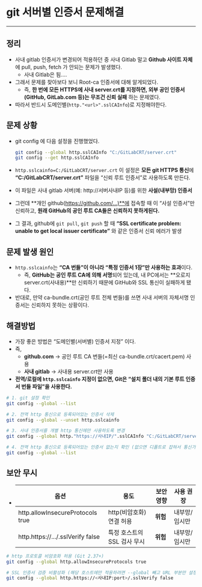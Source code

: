 # git 서버별 인증서 문제해결

---

>

## 정리

- 사내 gitlab 인증서가 변경되어 적용하던 중 사내 Gitlab 말고 **Github 사이트 자체**에 pull, push, fetch 가 안되는 문제가 발생했다. 
  - 사내 Gitlab은 됨.... 
- 그래서 문제를 찾아보다 보니 Root-ca 인증서에 대해 알게되었다. 
  - 즉, **한 번에 모든 HTTPS에 사내 server.crt를 지정하면, 외부 공인 인증서(GitHub, GitLab.com 등)는 무조건 신뢰 실패** 하는 문제였다. 
- 따라서 반드시 도메인별(`http."<url>".sslCAInfo`)로 지정해야한다. 

## 문제 상황

- git config 에 다음 설정을 진행했었다. 

  ```bash
  git config --global http.sslCAInfo "C:/GitLabCRT/server.crt"
  git config --get http.sslCAInfo
  ```

- `http.sslcainfo=C:/GitLabCRT/server.crt` 이 설정은 **모든 git HTTPS 통신**에 **“C:/GitLabCRT/server.crt”** 파일을 “신뢰 루트 인증서”로 사용하도록 만든다. 

- 이 파일은 사내 gitlab 서버(예: http://서버사내IP 등)를 위한 **사설(내부망) 인증서**

- 그런데 **개인 github(https://github.com/...)**에 접속할 때  이 “사설 인증서”만 신뢰하고, **원래 GitHub의 공인 루트 CA들은 신뢰하지 못하게된다.**

- 그 결과, github에 `git pull`, `git push` 할 때 **“SSL certificate problem: unable to get local issuer certificate”**  와 같은 인증서 신뢰 에러가 발생

## 문제 발생 원인

- `http.sslcainfo`는 **“CA 번들”이 아니라 “특정 인증서 1장”만 사용하는 효과**이다.
  - 즉, **GitHub는 공인 루트 CA에 의해 서명**되어 있는데, 내 PC에서는 **오로지 server.crt(사내용)**만 신뢰하기 때문에 GitHub와 SSL 통신이 실패하게 됐다.
- 반대로, 만약 ca-bundle.crt(공인 루트 전체 번들)를 쓰면 사내 서버의 자체서명 인증서는 신뢰하지 못하는 상황이다. 

## 해결방법

- 가장 좋은 방법은 “도메인별(서버별) 인증서 지정” 이다. 
- 즉,
  - **github.com** → 공인 루트 CA 번들(=최신 ca-bundle.crt/cacert.pem) 사용
  - **사내 gitlab** → 사내용 server.crt만 사용
- **전역/로컬에 `http.sslcainfo` 지정이 없으면, Git은 “설치 폴더 내의 기본 루트 인증서 번들 파일”을 사용한다.** 

```bash
# 1. git 설정 확인 
git config --global --list

# 2. 전역 http 통신으로 등록되어있는 인증서 삭제 
git config --global --unset http.sslcainfo

# 3. 사내 인증서를 개별 http 통신에만 사용하도록 변경 
git config --global http."https://사내IP/".sslCAInfo "C:/GitLabCRT/server.crt"

# 4. 전역 http 통신으로 등록되어있는 인증서 없는지 확인 (없으면 디폴트로 잡혀서 통신가능하게 됨)
git config --global --list
```

## 보안 무시 

- | 옵션                              | 용도                        | 보안 영향 | 사용 권장     |
  | --------------------------------- | --------------------------- | --------- | ------------- |
  | http.allowInsecureProtocols true  | http(비암호화) 연결 허용    | **위험**  | 내부망/임시만 |
  | http.https://.../.sslVerify false | 특정 호스트의 SSL 검사 무시 | **위험**  | 내부망/임시만 |

```bash
# http 프로토콜 비암호화 허용 (Git 2.37+)
git config --global http.allowInsecureProtocols true

# SSL 인증서 검증 비활성화 (해당 호스트에만 적용하려면 --global 빼고 URL 부분만 설정)
git config --global http.https://<사내IP:port>/.sslVerify false
```

